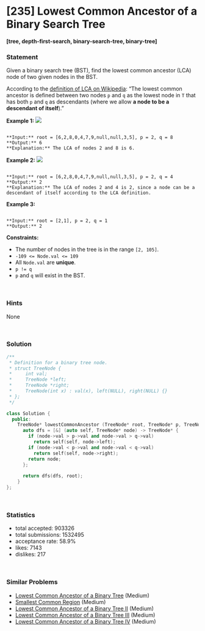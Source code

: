 # [235] Lowest Common Ancestor of a Binary Search Tree

**[tree, depth-first-search, binary-search-tree, binary-tree]**

### Statement

Given a binary search tree (BST), find the lowest common ancestor (LCA) node of two given nodes in the BST.

According to the [definition of LCA on Wikipedia](https://en.wikipedia.org/wiki/Lowest_common_ancestor): “The lowest common ancestor is defined between two nodes `p` and `q` as the lowest node in `T` that has both `p` and `q` as descendants (where we allow **a node to be a descendant of itself**).”


**Example 1:**
![](https://assets.leetcode.com/uploads/2018/12/14/binarysearchtree_improved.png)

```

**Input:** root = [6,2,8,0,4,7,9,null,null,3,5], p = 2, q = 8
**Output:** 6
**Explanation:** The LCA of nodes 2 and 8 is 6.

```

**Example 2:**
![](https://assets.leetcode.com/uploads/2018/12/14/binarysearchtree_improved.png)

```

**Input:** root = [6,2,8,0,4,7,9,null,null,3,5], p = 2, q = 4
**Output:** 2
**Explanation:** The LCA of nodes 2 and 4 is 2, since a node can be a descendant of itself according to the LCA definition.

```

**Example 3:**

```

**Input:** root = [2,1], p = 2, q = 1
**Output:** 2

```

**Constraints:**
* The number of nodes in the tree is in the range `[2, 105]`.
* `-109 <= Node.val <= 109`
* All `Node.val` are **unique**.
* `p != q`
* `p` and `q` will exist in the BST.


<br>

### Hints

None

<br>

### Solution

```cpp
/**
 * Definition for a binary tree node.
 * struct TreeNode {
 *     int val;
 *     TreeNode *left;
 *     TreeNode *right;
 *     TreeNode(int x) : val(x), left(NULL), right(NULL) {}
 * };
 */

class Solution {
  public:
    TreeNode* lowestCommonAncestor (TreeNode* root, TreeNode* p, TreeNode* q) {
      auto dfs = [&] (auto self, TreeNode* node) -> TreeNode* {
        if (node->val > p->val and node->val > q->val)
          return self(self, node->left);
        if (node->val < p->val and node->val < q->val)
          return self(self, node->right);
        return node;
      };
      
      return dfs(dfs, root);
    }
};
```

<br>

### Statistics

- total accepted: 903326
- total submissions: 1532495
- acceptance rate: 58.9%
- likes: 7143
- dislikes: 217

<br>

### Similar Problems

- [Lowest Common Ancestor of a Binary Tree](https://leetcode.com/problems/lowest-common-ancestor-of-a-binary-tree) (Medium)
- [Smallest Common Region](https://leetcode.com/problems/smallest-common-region) (Medium)
- [Lowest Common Ancestor of a Binary Tree II](https://leetcode.com/problems/lowest-common-ancestor-of-a-binary-tree-ii) (Medium)
- [Lowest Common Ancestor of a Binary Tree III](https://leetcode.com/problems/lowest-common-ancestor-of-a-binary-tree-iii) (Medium)
- [Lowest Common Ancestor of a Binary Tree IV](https://leetcode.com/problems/lowest-common-ancestor-of-a-binary-tree-iv) (Medium)
